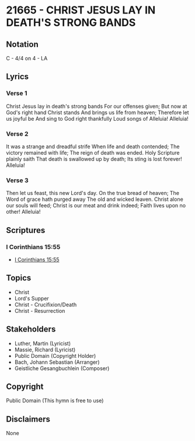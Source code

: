 # 21665 - CHRIST JESUS LAY IN DEATH'S STRONG BANDS

## Notation

C - 4/4 on 4 - LA

## Lyrics

### Verse 1

Christ Jesus lay in death's strong bands For our offenses given; But now at God's right hand Christ stands And brings us life from heaven; Therefore let us joyful be And sing to God right thankfully Loud songs of Alleluia! Alleluia!



### Verse 2

It was a strange and dreadful strife When life and death contended; The victory remained with life; The reign of death was ended. Holy Scripture plainly saith That death is swallowed up by death; Its sting is lost forever! Alleluia!



### Verse 3

Then let us feast, this new Lord's day. On the true bread of heaven; The Word of grace hath purged away The old and wicked leaven. Christ alone our souls will feed; Christ is our meat and drink indeed; Faith lives upon no other! Alleluia!


## Scriptures

### I Corinthians 15:55

- [I Corinthians 15:55](https://www.biblegateway.com/passage/?search=I%20Corinthians%2015%3A55)


## Topics

- Christ
- Lord's Supper
- Christ - Crucifixion/Death
- Christ - Resurrection

## Stakeholders

- Luther, Martin (Lyricist)
- Massie, Richard  (Lyricist)
- Public Domain (Copyright Holder)
- Bach, Johann Sebastian (Arranger)
- Geistliche Gesangbuchlein (Composer)

## Copyright

Public Domain
(This hymn is free to use)

## Disclaimers

None

